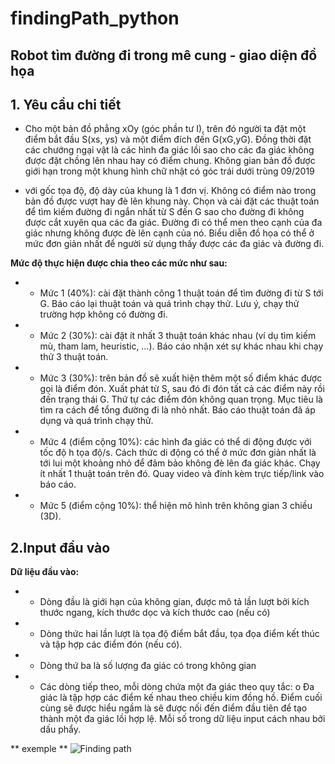 # findingPath_python
## Robot tìm đường đi trong mê cung - giao diện đồ họa

## 1. Yêu cầu chi tiết 
* Cho một bản đồ phẳng xOy (góc phần tư I), trên đó người ta đặt một điểm bắt đầu
S(xs, ys) và một điểm đích đến G(xG,yG). Đồng thời đặt các chướng ngại vật là các hình
đa giác lồi sao cho các đa giác không được đặt chồng lên nhau hay có điểm chung.
Không gian bản đồ được giới hạn trong một khung hình chữ nhật có góc trái dưới trùng
09/2019

* với gốc tọa độ, độ dày của khung là 1 đơn vị. Không có điểm nào trong bản đồ được vượt
hay đè lên khung này.
Chọn và cài đặt các thuật toán để tìm kiếm đường đi ngắn nhất từ S đến G sao cho
đường đi không được cắt xuyên qua các đa giác. Đường đi có thể men theo cạnh của đa
giác nhưng không được đè lên cạnh của nó. Biểu diễn đồ họa có thể ở mức đơn giản nhất
để người sử dụng thấy được các đa giác và đường đi.


**Mức độ thực hiện được chia theo các mức như sau:**
* - Mức 1 (40%): cài đặt thành công 1 thuật toán để tìm đường đi từ S tới G. Báo
cáo lại thuật toán và quá trình chạy thử. Lưu ý, chạy thử trường hợp không có
đường đi.
* - Mức 2 (30%): cài đặt ít nhất 3 thuật toán khác nhau (ví dụ tìm kiếm mù, tham
lam, heuristic, …). Báo cáo nhận xét sự khác nhau khi chạy thử 3 thuật toán.
* - Mức 3 (30%): trên bản đồ sẽ xuất hiện thêm một số điểm khác được gọi là
điểm đón. Xuất phát từ S, sau đó đi đón tất cả các điểm này rồi đến trạng thái
G. Thứ tự các điểm đón không quan trọng. Mục tiêu là tìm ra cách để tổng
đường đi là nhỏ nhất. Báo cáo thuật toán đã áp dụng và quá trình chạy thử.
* - Mức 4 (điểm cộng 10%): các hình đa giác có thể di động được với tốc độ h
tọa độ/s. Cách thức di động có thể ở mức đơn giản nhất là tới lui một khoảng
nhỏ để đảm bảo không đè lên đa giác khác. Chạy ít nhất 1 thuật toán trên đó.
Quay video và đính kèm trực tiếp/link vào báo cáo.
* - Mức 5 (điểm cộng 10%): thể hiện mô hình trên không gian 3 chiều (3D).

## 2.Input đầu vào 
**Dữ liệu đầu vào:**
* - Dòng đầu là giới hạn của không gian, được mô tả lần lượt bởi kích thước
ngang, kích thước dọc và kích thước cao (nếu có)
* - Dòng thức hai lần lượt là tọa độ điểm bắt đầu, tọa đọa điểm kết thúc và tập
hợp các điểm đón (nếu có).
* - Dòng thứ ba là số lượng đa giác có trong không gian
* - Các dòng tiếp theo, mỗi dòng chứa một đa giác theo quy tắc:
o Đa giác là tập hợp các điểm kế nhau theo chiều kim đồng hồ. Điểm
cuối cùng sẽ được hiểu ngầm là sẽ được nối đến điểm đầu tiên để tạo
thành một đa giác lồi hợp lệ.
Mỗi số trong dữ liệu input cách nhau bởi dấu phẩy.

** exemple **
![Finding path](https://i.imgur.com/XnWkaO9.png)
